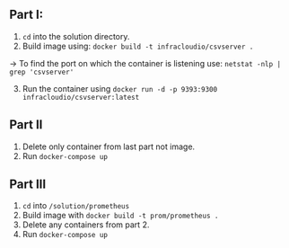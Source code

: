 ## Part I:  

1. `cd` into the solution directory.  
2. Build image using:  `docker build -t infracloudio/csvserver .`

-> To find the port on which the container is listening use: `netstat -nlp | grep 'csvserver'`

3. Run the container using `docker run -d -p 9393:9300 infracloudio/csvserver:latest`
  

## Part II
1. Delete only container from last part not image.
2. Run `docker-compose up`

## Part III
1. `cd` into `/solution/prometheus`
2. Build image with `docker build -t prom/prometheus .`
3. Delete any containers from part 2.
4. Run `docker-compose up`
